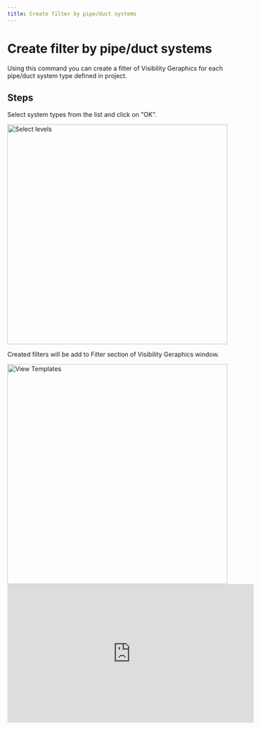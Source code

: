 ```yaml
---
title: Create filter by pipe/duct systems
---
```


# Create filter by pipe/duct systems
Using this command you can create a filter of Visibility Geraphics for each pipe/duct system type defined in project. 
## Steps
Select system types from the list and click on "OK".

<img src="https://pars-bim.github.io/docs/Assets/Createfilterbysystem.jpg" alt="Select levels" width="500">

Created filters will be add to Filter section of Visibility Geraphics window.

<img src="https://pars-bim.github.io/docs/Assets/VGsystems.jpg" alt="View Templates" width="500">

<iframe width="560" height="315" src="https://www.youtube.com/embed/Vxrj61KyndU?si=PP93ZNRd7heOgGzm" title="YouTube video player" frameborder="0" allow="accelerometer; autoplay; clipboard-write; encrypted-media; gyroscope; picture-in-picture; web-share" referrerpolicy="strict-origin-when-cross-origin" allowfullscreen></iframe>


